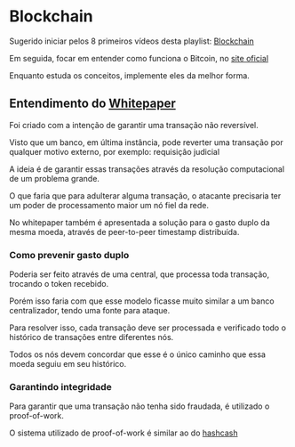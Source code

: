 # Blockchain

Sugerido iniciar pelos 8 primeiros vídeos desta playlist: [Blockchain](https://www.youtube.com/playlist?list=PLsGmTzb4NxK0hRfnjfcg0f9rc0lleY28O)

Em seguida, focar em entender como funciona o Bitcoin, no [site oficial](https://bitcoin.org/en/)

Enquanto estuda os conceitos, implemente eles da melhor forma.

## Entendimento do [Whitepaper](./bitcoin-whitepaper.pdf)

Foi criado com a intenção de garantir uma transação não reversível.

Visto que um banco, em última instância, pode reverter uma transação por qualquer motivo externo, por exemplo: requisição judicial

A ideia é de garantir essas transações através da resolução computacional de um problema grande.

O que faria que para adulterar alguma transação, o atacante precisaria ter um poder de processamento maior um nó fiel da rede.

No whitepaper também é apresentada a solução para o gasto duplo da mesma moeda, através de peer-to-peer timestamp distribuída.

### Como prevenir gasto duplo

Poderia ser feito através de uma central, que processa toda transação, trocando o token recebido.

Porém isso faria com que esse modelo ficasse muito similar a um banco centralizador, tendo uma fonte para ataque.

Para resolver isso, cada transação deve ser processada e verificado todo o histórico de transações entre diferentes nós.

Todos os nós devem concordar que esse é o único caminho que essa moeda seguiu em seu histórico.

### Garantindo integridade

Para garantir que uma transação não tenha sido fraudada, é utilizado o proof-of-work.

O sistema utilizado de proof-of-work é similar ao do [hashcash](./hashcash-whitepaper.pdf)
